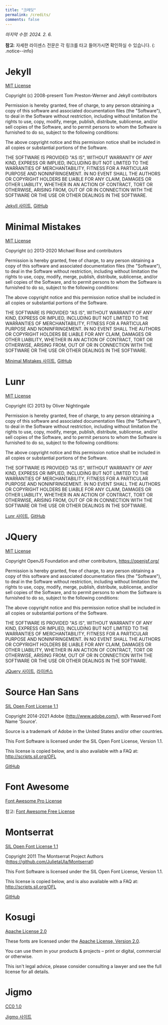 ```yaml
---
title: "크레딧"
permalink: /credits/
comments: false
---
```

<i class="fa-sharp fa-regular fa-file-pen"></i> *마지막 수정: 2024. 2. 6.*

**참고**: 자세한 라이센스 전문은 각 링크를 타고 들어가시면 확인하실 수 있습니다.
{: .notice--info}

# Jekyll
<i class="fa-sharp fa-regular fa-memo-circle-info"></i> [MIT License](https://www.tldrlegal.com/license/mit-license)

Copyright (c) 2008-present Tom Preston-Werner and Jekyll contributors

Permission is hereby granted, free of charge, to any person obtaining a copy of this software and associated documentation files (the "Software"), to deal in the Software without restriction, including without limitation the rights to use, copy, modify, merge, publish, distribute, sublicense, and/or sell copies of the Software, and to permit persons to whom the Software is furnished to do so, subject to the following conditions:

The above copyright notice and this permission notice shall be included in all copies or substantial portions of the Software.

THE SOFTWARE IS PROVIDED "AS IS", WITHOUT WARRANTY OF ANY KIND, EXPRESS OR IMPLIED, INCLUDING BUT NOT LIMITED TO THE WARRANTIES OF MERCHANTABILITY, FITNESS FOR A PARTICULAR PURPOSE AND NONINFRINGEMENT. IN NO EVENT SHALL THE AUTHORS OR COPYRIGHT HOLDERS BE LIABLE FOR ANY CLAIM, DAMAGES OR OTHER LIABILITY, WHETHER IN AN ACTION OF CONTRACT, TORT OR OTHERWISE, ARISING FROM, OUT OF OR IN CONNECTION WITH THE SOFTWARE OR THE USE OR OTHER DEALINGS IN THE SOFTWARE.

[Jekyll 사이트](https://jekyllrb.com/), [GitHub](https://github.com/jekyll/jekyll)

# Minimal Mistakes
<i class="fa-sharp fa-regular fa-memo-circle-info"></i> [MIT License](https://www.tldrlegal.com/license/mit-license)

Copyright (c) 2013-2020 Michael Rose and contributors

Permission is hereby granted, free of charge, to any person obtaining a copy of this software and associated documentation files (the "Software"), to deal in the Software without restriction, including without limitation the rights to use, copy, modify, merge, publish, distribute, sublicense, and/or sell copies of the Software, and to permit persons to whom the Software is furnished to do so, subject to the following conditions:

The above copyright notice and this permission notice shall be included in all copies or substantial portions of the Software.

THE SOFTWARE IS PROVIDED "AS IS", WITHOUT WARRANTY OF ANY KIND, EXPRESS OR IMPLIED, INCLUDING BUT NOT LIMITED TO THE WARRANTIES OF MERCHANTABILITY, FITNESS FOR A PARTICULAR PURPOSE AND NONINFRINGEMENT. IN NO EVENT SHALL THE AUTHORS OR COPYRIGHT HOLDERS BE LIABLE FOR ANY CLAIM, DAMAGES OR OTHER LIABILITY, WHETHER IN AN ACTION OF CONTRACT, TORT OR OTHERWISE, ARISING FROM, OUT OF OR IN CONNECTION WITH THE SOFTWARE OR THE USE OR OTHER DEALINGS IN THE SOFTWARE.

[Minimal Mistakes 사이트](https://mademistakes.com/work/minimal-mistakes-jekyll-theme/), [GitHub](https://github.com/mmistakes/minimal-mistakes)

# Lunr
<i class="fa-sharp fa-regular fa-memo-circle-info"></i> [MIT License](https://www.tldrlegal.com/license/mit-license)

Copyright (C) 2013 by Oliver Nightingale

Permission is hereby granted, free of charge, to any person obtaining a copy of this software and associated documentation files (the "Software"), to deal in the Software without restriction, including without limitation the rights to use, copy, modify, merge, publish, distribute, sublicense, and/or sell copies of the Software, and to permit persons to whom the Software is furnished to do so, subject to the following conditions:

The above copyright notice and this permission notice shall be included in all copies or substantial portions of the Software.

THE SOFTWARE IS PROVIDED "AS IS", WITHOUT WARRANTY OF ANY KIND, EXPRESS OR IMPLIED, INCLUDING BUT NOT LIMITED TO THE WARRANTIES OF MERCHANTABILITY, FITNESS FOR A PARTICULAR PURPOSE AND NONINFRINGEMENT. IN NO EVENT SHALL THE AUTHORS OR COPYRIGHT HOLDERS BE LIABLE FOR ANY CLAIM, DAMAGES OR OTHER LIABILITY, WHETHER IN AN ACTION OF CONTRACT, TORT OR OTHERWISE, ARISING FROM, OUT OF OR IN CONNECTION WITH THE SOFTWARE OR THE USE OR OTHER DEALINGS IN THE SOFTWARE.

[Lunr 사이트](https://lunrjs.com/), [GitHub](https://github.com/olivernn/lunr.js)

# JQuery
<i class="fa-sharp fa-regular fa-memo-circle-info"></i> [MIT License](https://www.tldrlegal.com/license/mit-license)

Copyright OpenJS Foundation and other contributors, https://openjsf.org/

Permission is hereby granted, free of charge, to any person obtaining a copy of this software and associated documentation files (the "Software"), to deal in the Software without restriction, including without limitation the rights to use, copy, modify, merge, publish, distribute, sublicense, and/or sell copies of the Software, and to permit persons to whom the Software is furnished to do so, subject to the following conditions:

The above copyright notice and this permission notice shall be included in all copies or substantial portions of the Software.

THE SOFTWARE IS PROVIDED "AS IS", WITHOUT WARRANTY OF ANY KIND, EXPRESS OR IMPLIED, INCLUDING BUT NOT LIMITED TO THE WARRANTIES OF MERCHANTABILITY, FITNESS FOR A PARTICULAR PURPOSE AND NONINFRINGEMENT. IN NO EVENT SHALL THE AUTHORS OR COPYRIGHT HOLDERS BE LIABLE FOR ANY CLAIM, DAMAGES OR OTHER LIABILITY, WHETHER IN AN ACTION OF CONTRACT, TORT OR OTHERWISE, ARISING FROM, OUT OF OR IN CONNECTION WITH THE SOFTWARE OR THE USE OR OTHER DEALINGS IN THE SOFTWARE.

[JQuery 사이트](https://jquery.com), [라이센스](https://jquery.com/license/)

# Source Han Sans
<i class="fa-sharp fa-regular fa-memo-circle-info"></i> [SIL Open Font License 1.1](https://openfontlicense.org/)

Copyright 2014-2021 Adobe (http://www.adobe.com/), with Reserved Font Name 'Source'.

Source is a trademark of Adobe in the United States and/or other countries.

This Font Software is licensed under the SIL Open Font License, Version 1.1.

This license is copied below, and is also available with a FAQ at:
http://scripts.sil.org/OFL

[GitHub](https://github.com/adobe-fonts/source-han-sans)

# Font Awesome
<i class="fa-sharp fa-regular fa-memo-circle-info"></i> [Font Awesome Pro License](https://fontawesome.com/license)

참고: [Font Awesome Free License](https://fontawesome.com/license/free)

# Montserrat
<i class="fa-sharp fa-regular fa-memo-circle-info"></i> [SIL Open Font License 1.1](https://openfontlicense.org/)

Copyright 2011 The Montserrat Project Authors (https://github.com/JulietaUla/Montserrat)

This Font Software is licensed under the SIL Open Font License, Version 1.1.

This license is copied below, and is also available with a FAQ at:
http://scripts.sil.org/OFL

[GitHub](https://github.com/JulietaUla/Montserrat)

# Kosugi
<i class="fa-sharp fa-regular fa-memo-circle-info"></i> [Apache License 2.0](https://www.apache.org/licenses/LICENSE-2.0)

These fonts are licensed under the [Apache License, Version 2.0](https://www.apache.org/licenses/LICENSE-2.0).

You can use them in your products & projects – print or digital, commercial or otherwise.

This isn't legal advice, please consider consulting a lawyer and see the full license for all details.

# Jigmo
<i class="fa-sharp fa-regular fa-memo-circle-info"></i> [CC0 1.0](https://creativecommons.org/publicdomain/zero/1.0/)

[Jigmo 사이트](https://kamichikoichi.github.io/jigmo/)